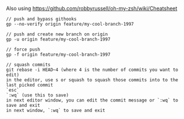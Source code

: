 Also using https://github.com/robbyrussell/oh-my-zsh/wiki/Cheatsheet

```
// push and bypass githooks
gp --no-verify origin feature/my-cool-branch-1997
```

```
// push and create new branch on origin
gp -u origin feature/my-cool-branch-1997
```

```
// force push
gp -f origin feature/my-cool-branch-1997
```

```
// squash commits
git rebase -i HEAD~4 (where 4 is the number of commits you want to edit)
in the editor, use s or squash to squash those commits into to the last picked commit
`esc`
`:wq` (use this to save)
in next editor window, you can edit the commit message or `:wq` to save and exit
in next window, `:wq` to save and exit
```
